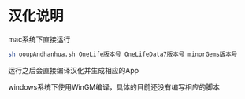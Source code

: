 # 汉化说明

mac系统下直接运行
```bash
sh ooupAndhanhua.sh OneLife版本号 OneLifeData7版本号 minorGems版本号
```
运行之后会直接编译汉化并生成相应的App

windows系统下使用WinGM编译，具体的目前还没有编写相应的脚本
